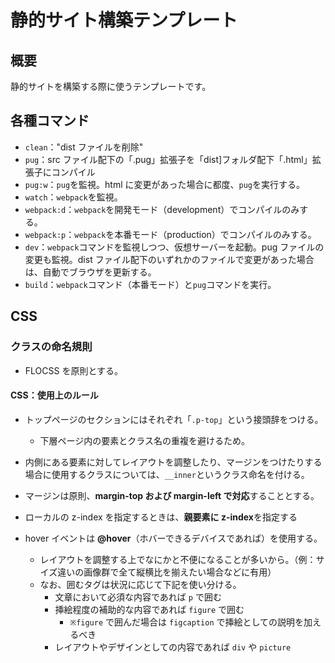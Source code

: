 # 静的サイト構築テンプレート

## 概要

静的サイトを構築する際に使うテンプレートです。

## 各種コマンド

- `clean`："dist ファイルを削除"
- `pug`：src ファイル配下の「.pug」拡張子を「dist]フォルダ配下「.html」拡張子にコンパイル
- `pug:w`：`pug`を監視。html に変更があった場合に都度、`pug`を実行する。
- `watch`：`webpack`を監視。
- `webpack:d`：`webpack`を開発モード（development）でコンパイルのみする。
- `webpack:p`：`webpack`を本番モード（production）でコンパイルのみする。
- `dev`：`webpack`コマンドを監視しつつ、仮想サーバーを起動。pug ファイルの変更も監視。dist ファイル配下のいずれかのファイルで変更があった場合は、自動でブラウザを更新する。
- `build`：`webpack`コマンド（本番モード）と`pug`コマンドを実行。

## CSS

### クラスの命名規則

- FLOCSS を原則とする。

#### CSS：使用上のルール

- トップページのセクションにはそれぞれ「`.p-top`」という接頭辞をつける。

  - 下層ページ内の要素とクラス名の重複を避けるため。
  
- 内側にある要素に対してレイアウトを調整したり、マージンをつけたりする場合に使用するクラスについては、`__inner`というクラス命名を付ける。

- マージンは原則、**margin-top および margin-left で対応**することとする。
- ローカルの z-index を指定するときは、**親要素に z-index**を指定する
- hover イベントは **@hover**（ホバーできるデバイスであれば）を使用する。

  - レイアウトを調整する上でなにかと不便になることが多いから。（例：サイズ違いの画像群で全て縦横比を揃えたい場合などに有用）
  - なお、囲むタグは状況に応じて下記を使い分ける。
    - 文章において必須な内容であれば `p` で囲む
    - 挿絵程度の補助的な内容であれば `figure` で囲む
      - `※figure` で囲んだ場合は `figcaption` で挿絵としての説明を加えるべき
    - レイアウトやデザインとしての内容であれば `div` や `picture`
